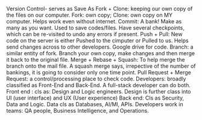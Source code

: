 Version Control- serves as Save As
Fork + Clone: keeping our own copy of the files on our computer. Fork: own copy; Clone: own copy on MY computer. Helps work even without internet.
Commit: A bank! Make as many as you want. Used to save codes/files. Have several checkpoints, which can be re-visited to undo any errors if present.
Push + Pull: New code on the server is either Pushed to the cimputer or Pulled to us. Helps send changes across to other developers. Google drive for code.
Branch: a similar entity of fork. Branch your own copy, make changes and then merge it back to the original file.
Merge + Rebase + Squash: To help merge the branch onto the mail file. A squash merge says, irrepective of the number of bankings, it is going to consider only one time point.
Pull Request + Merge Request: a control/processing place to check code.
Developers: broadly classified as Front-End and Back-End. A full-stack developer can do both.
Front end : cls as: Design and Logic engineers. Design is further class into UI (user interface) and UX (User experience)
Back end: Cls as Security, Data and Logic. Data cls as Databases, AI/Ml, APIs.
Developers work in teams: QA people, Business Intelligence, and Operations.
